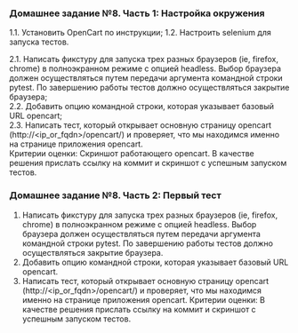 ### Домашнее задание №8. Часть 1: Настройка окружения 
 
1.1. Установить OpenCart по инструкции;
1.2. Настроить selenium для запуска тестов.
  
2.1. Написать фикстуру для запуска трех разных браузеров (ie, firefox, chrome) в полноэкранном режиме с опцией headless. Выбор браузера должен осуществляться путем передачи аргумента командной строки pytest. По завершению работы тестов должно осуществляться закрытие браузера;  
2.2. Добавить опцию командной строки, которая указывает базовый URL opencart;  
2.3. Написать тест, который открывает основную страницу opencart (http://<ip_or_fqdn>/opencart/) и проверяет, что мы находимся именно на странице приложения opencart.  
Критерии оценки: Скриншот работающего opencart. В качестве решения прислать ссылку на коммит и скриншот с успешным запуском тестов. 

### Домашнее задание №8. Часть 2: Первый тест    
  
1. Написать фикстуру для запуска трех разных браузеров (ie, firefox, chrome) в полноэкранном режиме с опцией headless. Выбор браузера должен осуществляться путем передачи аргумента командной строки pytest. По завершению работы тестов должно осуществляться закрытие браузера.
2. Добавить опцию командной строки, которая указывает базовый URL opencart.
3. Написать тест, который открывает основную страницу opencart (http://<ip_or_fqdn>/opencart/) и проверяет, что мы находимся именно на странице приложения opencart.
Критерии оценки: В качестве решения прислать ссылку на коммит и скриншот с успешным запуском тестов. 